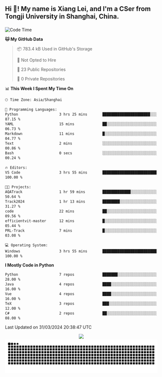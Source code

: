 <h2 align="left">Hi 👋! My name is Xiang Lei, and I'm a CSer from Tongji University in Shanghai, China.</h2>

###

<!--START_SECTION:waka-->
![Code Time](http://img.shields.io/badge/Code%20Time-451%20hrs%2049%20mins-blue)

**🐱 My GitHub Data** 

> 📦 783.4 kB Used in GitHub's Storage 
 > 
> 🚫 Not Opted to Hire
 > 
> 📜 23 Public Repositories 
 > 
> 🔑 0 Private Repositories 
 > 
📊 **This Week I Spent My Time On** 

```text
🕑︎ Time Zone: Asia/Shanghai

💬 Programming Languages: 
Python                   3 hrs 25 mins       ██████████████████████░░░   87.15 % 
YAML                     15 mins             ██░░░░░░░░░░░░░░░░░░░░░░░   06.73 % 
Markdown                 11 mins             █░░░░░░░░░░░░░░░░░░░░░░░░   04.77 % 
Text                     2 mins              ░░░░░░░░░░░░░░░░░░░░░░░░░   00.86 % 
Bash                     0 secs              ░░░░░░░░░░░░░░░░░░░░░░░░░   00.24 % 

🔥 Editors: 
VS Code                  3 hrs 55 mins       █████████████████████████   100.00 % 

🐱‍💻 Projects: 
AQATrack                 1 hr 59 mins        █████████████░░░░░░░░░░░░   50.64 % 
Track2024                1 hr 13 mins        ████████░░░░░░░░░░░░░░░░░   31.27 % 
code                     22 mins             ██░░░░░░░░░░░░░░░░░░░░░░░   09.56 % 
efficientvit-master      12 mins             █░░░░░░░░░░░░░░░░░░░░░░░░   05.44 % 
PRL-Track                7 mins              █░░░░░░░░░░░░░░░░░░░░░░░░   03.08 % 

💻 Operating System: 
Windows                  3 hrs 55 mins       █████████████████████████   100.00 % 
```

**I Mostly Code in Python** 

```text
Python                   7 repos             ███████░░░░░░░░░░░░░░░░░░   28.00 % 
Java                     4 repos             ████░░░░░░░░░░░░░░░░░░░░░   16.00 % 
Vue                      4 repos             ████░░░░░░░░░░░░░░░░░░░░░   16.00 % 
TeX                      3 repos             ███░░░░░░░░░░░░░░░░░░░░░░   12.00 % 
C#                       2 repos             ██░░░░░░░░░░░░░░░░░░░░░░░   08.00 % 
```




 Last Updated on 31/03/2024 20:38:47 UTC
<!--END_SECTION:waka-->

<div align="center">
  <img src="https://github-readme-stats.vercel.app/api?username=Lei00764&show_icons=true&theme=radical" />
 </div>

 <div align="center">

<picture>
  <source media="(prefers-color-scheme: dark)" srcset="https://raw.githubusercontent.com/Lei00764/Lei00764/output/github-contribution-grid-snake-dark.svg">
  <source media="(prefers-color-scheme: light)" srcset="https://raw.githubusercontent.com/Lei00764/Lei00764/output/github-contribution-grid-snake.svg">
  <img alt="github contribution grid snake animation" src="https://raw.githubusercontent.com/Lei00764/Lei00764/output/github-contribution-grid-snake.svg">
</picture>

</div>





